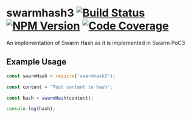swarmhash3
[![Build Status](https://img.shields.io/travis/yaram/swarmhash3.svg?style=flat-square)](https://travis-ci.org/yaram/swarmhash3)
[![NPM Version](https://img.shields.io/npm/v/swarmhash3/latest.svg?style=flat-square)](https://npmjs.com/package/swarmhash3)
[![Code Coverage](https://img.shields.io/codecov/c/github/yaram/swarmhash3.svg?style=flat-square)](https://codecov.io/gh/yaram/swarmhash3)
==========
An implementation of Swarm Hash as it is implemented in Swarm PoC3

Example Usage
-------------
```javascript
const swarmHash = require('swarmhash3');

const content = 'Test content to hash';

const hash = swarmHash(content);

console.log(hash);
```